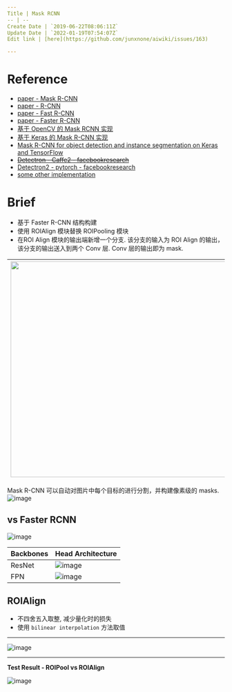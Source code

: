 ```yaml
---
Title | Mask RCNN
-- | --
Create Date | `2019-06-22T08:06:11Z`
Update Date | `2022-01-19T07:54:07Z`
Edit link | [here](https://github.com/junxnone/aiwiki/issues/163)

---
```


# Reference

- [paper - Mask R-CNN](https://arxiv.org/abs/1703.06870)
- [paper - R-CNN](https://arxiv.org/abs/1311.2524)
- [paper - Fast R-CNN](https://arxiv.org/abs/1504.08083)
- [paper - Faster R-CNN](https://arxiv.org/abs/1506.01497)
- [基于 OpenCV 的 Mask RCNN 实现](https://www.aiuai.cn/aifarm1178.html)
- [基于 Keras 的 Mask R-CNN 实现](https://www.aiuai.cn/aifarm1180.html)
- [Mask R-CNN for object detection and instance segmentation on Keras and TensorFlow](https://github.com/matterport/Mask_RCNN)
- [~~Detectron - Caffe2 - facebookresearch~~](https://github.com/facebookresearch/Detectron)
- [Detectron2 - pytorch - facebookresearch](https://github.com/facebookresearch/detectron2)
- [some other implementation](https://detectron2.readthedocs.io/notes/benchmarks.html)

# Brief
- 基于 Faster R-CNN 结构构建
- 使用 ROIAlign 模块替换 ROIPooling 模块
- 在ROI Align 模块的输出端新增一个分支. 该分支的输入为 ROI Align 的输出，该分支的输出送入到两个 Conv 层. Conv 层的输出即为 mask.

<img src="https://user-images.githubusercontent.com/2216970/70237532-67b0c400-17a2-11ea-9a1c-fe6e5b1d7e8c.png" width="500px"> | ![image](https://user-images.githubusercontent.com/2216970/59961293-57649f80-9508-11e9-8183-66c011c42fb8.png) 
-- | --

Mask R-CNN 可以自动对图片中每个目标的进行分割，并构建像素级的 masks.
![image](https://user-images.githubusercontent.com/2216970/59961247-cee5ff00-9507-11e9-9b1c-f023cb5ed489.png)



## vs Faster RCNN

![image](https://user-images.githubusercontent.com/2216970/70590023-589b9d00-1c0c-11ea-8644-d572beced697.png)


Backbones | Head Architecture
-- | --
ResNet | ![image](https://user-images.githubusercontent.com/2216970/70237846-ff161700-17a2-11ea-8768-71496bb57644.png)
FPN | ![image](https://user-images.githubusercontent.com/2216970/70237878-0b01d900-17a3-11ea-9d2d-3da2e3554a45.png)

## ROIAlign
- 不四舍五入取整, 减少量化时的损失
- 使用 `bilinear interpolation` 方法取值

---
![image](https://user-images.githubusercontent.com/2216970/70972836-483d6380-20df-11ea-8e49-6ddc296ade1e.png)

---
**Test Result - ROIPool vs ROIAlign**

![image](https://user-images.githubusercontent.com/2216970/70973076-e16c7a00-20df-11ea-83d1-f05d43d95bb4.png)


